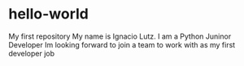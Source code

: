 # hello-world
My first repository
My name is Ignacio Lutz.
I am a Python Juninor Developer
Im looking forward to join a team to work with as my first developer job
